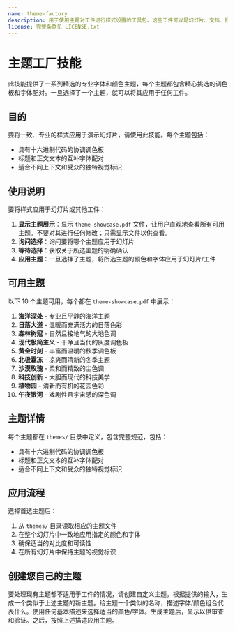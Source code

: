 ```yaml
---
name: theme-factory
description: 用于使用主题对工件进行样式设置的工具包。这些工件可以是幻灯片、文档、报告、HTML 着陆页等。有 10 个预设主题，包含颜色/字体，您可以将其应用于任何已创建的工件，或者可以即时生成新主题。
license: 完整条款见 LICENSE.txt
---
```


# 主题工厂技能

此技能提供了一系列精选的专业字体和颜色主题，每个主题都包含精心挑选的调色板和字体配对。一旦选择了一个主题，就可以将其应用于任何工件。

## 目的

要将一致、专业的样式应用于演示幻灯片，请使用此技能。每个主题包括：
- 具有十六进制代码的协调调色板
- 标题和正文文本的互补字体配对
- 适合不同上下文和受众的独特视觉标识

## 使用说明

要将样式应用于幻灯片或其他工件：

1. **显示主题展示**：显示 `theme-showcase.pdf` 文件，让用户直观地查看所有可用主题。不要对其进行任何修改；只需显示文件以供查看。
2. **询问选择**：询问要将哪个主题应用于幻灯片
3. **等待选择**：获取关于所选主题的明确确认
4. **应用主题**：一旦选择了主题，将所选主题的颜色和字体应用于幻灯片/工件

## 可用主题

以下 10 个主题可用，每个都在 `theme-showcase.pdf` 中展示：

1. **海洋深处** - 专业且平静的海洋主题
2. **日落大道** - 温暖而充满活力的日落色彩
3. **森林树冠** - 自然且接地气的大地色调
4. **现代极简主义** - 干净且当代的灰度调色板
5. **黄金时刻** - 丰富而温暖的秋季调色板
6. **北极霜冻** - 凉爽而清新的冬季主题
7. **沙漠玫瑰** - 柔和而精致的尘色调
8. **科技创新** - 大胆而现代的科技美学
9. **植物园** - 清新而有机的花园色彩
10. **午夜银河** - 戏剧性且宇宙感的深色调

## 主题详情

每个主题都在 `themes/` 目录中定义，包含完整规范，包括：
- 具有十六进制代码的协调调色板
- 标题和正文文本的互补字体配对
- 适合不同上下文和受众的独特视觉标识

## 应用流程

选择首选主题后：
1. 从 `themes/` 目录读取相应的主题文件
2. 在整个幻灯片中一致地应用指定的颜色和字体
3. 确保适当的对比度和可读性
4. 在所有幻灯片中保持主题的视觉标识

## 创建您自己的主题

要处理现有主题都不适用于工件的情况，请创建自定义主题。根据提供的输入，生成一个类似于上述主题的新主题。给主题一个类似的名称，描述字体/颜色组合代表什么。使用任何基本描述来选择适当的颜色/字体。生成主题后，显示以供审查和验证。之后，按照上述描述应用主题。
